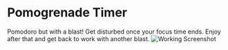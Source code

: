 # Pomogrenade Timer
Pomodoro but with a blast!
Get disturbed once your focus time ends.
Enjoy after that and get back to work with another blast.
![Working Screenshot](/assets/pomogrenade.png)
